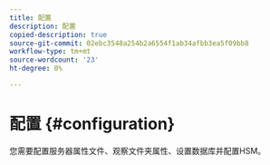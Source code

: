 ```yaml
---
title: 配置
description: 配置
copied-description: true
source-git-commit: 02ebc3548a254b2a6554f1ab34afbb3ea5f09bb8
workflow-type: tm+mt
source-wordcount: '23'
ht-degree: 0%

---
```


# 配置 {#configuration}

您需要配置服务器属性文件、观察文件夹属性、设置数据库并配置HSM。
